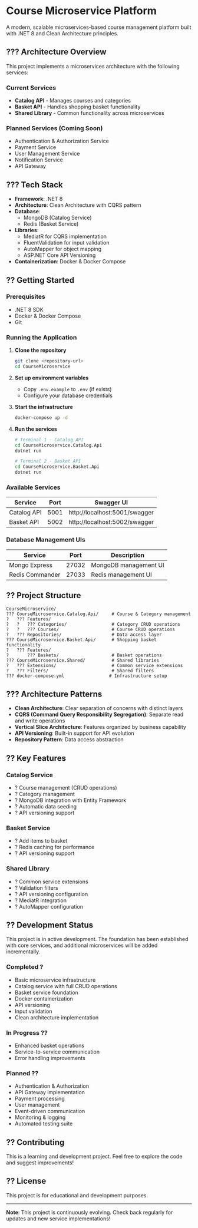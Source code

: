 # Course Microservice Platform

A modern, scalable microservices-based course management platform built with .NET 8 and Clean Architecture principles.

## ??? Architecture Overview

This project implements a microservices architecture with the following services:

### Current Services
- **Catalog API** - Manages courses and categories
- **Basket API** - Handles shopping basket functionality
- **Shared Library** - Common functionality across microservices

### Planned Services (Coming Soon)
- Authentication & Authorization Service
- Payment Service
- User Management Service
- Notification Service
- API Gateway

## ??? Tech Stack

- **Framework**: .NET 8
- **Architecture**: Clean Architecture with CQRS pattern
- **Database**: 
  - MongoDB (Catalog Service)
  - Redis (Basket Service)
- **Libraries**:
  - MediatR for CQRS implementation
  - FluentValidation for input validation
  - AutoMapper for object mapping
  - ASP.NET Core API Versioning
- **Containerization**: Docker & Docker Compose

## ?? Getting Started

### Prerequisites
- .NET 8 SDK
- Docker & Docker Compose
- Git

### Running the Application

1. **Clone the repository**
   ```bash
   git clone <repository-url>
   cd CourseMicroservice
   ```

2. **Set up environment variables**
   - Copy `.env.example` to `.env` (if exists)
   - Configure your database credentials

3. **Start the infrastructure**
   ```bash
   docker-compose up -d
   ```

4. **Run the services**
   ```bash
   # Terminal 1 - Catalog API
   cd CourseMicroservice.Catalog.Api
   dotnet run

   # Terminal 2 - Basket API
   cd CourseMicroservice.Basket.Api
   dotnet run
   ```

### Available Services

| Service | Port | Swagger UI |
|---------|------|------------|
| Catalog API | 5001 | http://localhost:5001/swagger |
| Basket API | 5002 | http://localhost:5002/swagger |

### Database Management UIs

| Service | Port | Description |
|---------|------|-------------|
| Mongo Express | 27032 | MongoDB management UI |
| Redis Commander | 27033 | Redis management UI |

## ?? Project Structure

```
CourseMicroservice/
??? CourseMicroservice.Catalog.Api/     # Course & Category management
?   ??? Features/
?   ?   ??? Categories/                 # Category CRUD operations
?   ?   ??? Courses/                    # Course CRUD operations
?   ??? Repositories/                   # Data access layer
??? CourseMicroservice.Basket.Api/      # Shopping basket functionality
?   ??? Features/
?       ??? Baskets/                    # Basket operations
??? CourseMicroservice.Shared/          # Shared libraries
?   ??? Extensions/                     # Common service extensions
?   ??? Filters/                        # Shared filters
??? docker-compose.yml                 # Infrastructure setup
```

## ??? Architecture Patterns

- **Clean Architecture**: Clear separation of concerns with distinct layers
- **CQRS (Command Query Responsibility Segregation)**: Separate read and write operations
- **Vertical Slice Architecture**: Features organized by business capability
- **API Versioning**: Built-in support for API evolution
- **Repository Pattern**: Data access abstraction

## ?? Key Features

### Catalog Service
- ? Course management (CRUD operations)
- ? Category management
- ? MongoDB integration with Entity Framework
- ? Automatic data seeding
- ? API versioning support

### Basket Service
- ? Add items to basket
- ? Redis caching for performance
- ? API versioning support

### Shared Library
- ? Common service extensions
- ? Validation filters
- ? API versioning configuration
- ? MediatR integration
- ? AutoMapper configuration

## ?? Development Status

This project is in active development. The foundation has been established with core services, and additional microservices will be added incrementally.

### Completed ?
- Basic microservice infrastructure
- Catalog service with full CRUD operations
- Basket service foundation
- Docker containerization
- API versioning
- Input validation
- Clean architecture implementation

### In Progress ??
- Enhanced basket operations
- Service-to-service communication
- Error handling improvements

### Planned ??
- Authentication & Authorization
- API Gateway implementation
- Payment processing
- User management
- Event-driven communication
- Monitoring & logging
- Automated testing suite

## ?? Contributing

This is a learning and development project. Feel free to explore the code and suggest improvements!

## ?? License

This project is for educational and development purposes.

---

**Note**: This project is continuously evolving. Check back regularly for updates and new service implementations!